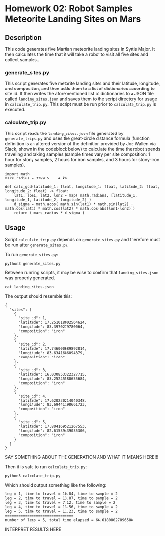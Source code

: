 # Homework 02: Robot Samples Meteorite Landing Sites on Mars

## Description
This code generates five Martian meteorite landing sites in Syrtis Major. It then calculates the time that it will take a robot to visit all five sites and collect samples..

### generate\_sites.py
This script generates five metorite landing sites and their latitude, longitude, and composition, and then adds them to a list of dictionaries according to site id. It then writes the aforementioned list of dictionaries to a JSON file called `landing_sites.json` and saves them to the script directory for usage in `calculate_trip.py`. This script must be run prior to `calculate_trip.py` is executed.

### calculate\_trip.py
This script reads the `landing_sites.json` file generated by `generate_trips.py` and uses the great-circle distance formula (function definition is an altered version of the definition provided by Joe Wallen via Slack, shown in the codeblock below) to calculate the time the robot spends traveling and taking samples (sample times vary per site composition: 1 hour for stony samples, 2 hours for iron samples, and 3 hours for stony-iron samples).

```
import math
mars_radius = 3389.5    # km

def calc_gcd(latitude_1: float, longitude_1: float, latitude_2: float, longitude_2: float) -> float:
    lat1, lon1, lat2, lon2 = map( math.radians, [latitude_1, longitude_1, latitude_2, longitude_2] )
    d_sigma = math.acos( math.sin(lat1) * math.sin(lat2) + math.cos(lat1) * math.cos(lat2) * math.cos(abs(lon1-lon2)))
    return ( mars_radius * d_sigma )
```

## Usage

Script `calculate_trip.py` depends on `generate_sites.py` and therefore must be run after `generate_sites.py`. 

To run `generate_sites.py`:

```
python3 generate_sites.py

```

Between running scripts, it may be wise to confirm that `landing_sites.json` was properly generated.

```
cat landing_sites.json
```

The output should resemble this:

```
{
  "sites": [
    {
      "site_id": 1,
      "latitude": 17.251018002564624,
      "longitude": 83.3970279780064,
      "composition": "iron"
    },
    {
      "site_id": 2,
      "latitude": 17.746000689892814,
      "longitude": 83.6341686094379,
      "composition": "iron"
    },
    {
      "site_id": 3,
      "latitude": 16.030853322327715,
      "longitude": 83.25245580655684,
      "composition": "iron"
    },
    {
      "site_id": 4,
      "latitude": 17.620230214040348,
      "longitude": 83.69441198661723,
      "composition": "iron"
    },
    {
      "site_id": 5,
      "latitude": 17.804169521267553,
      "longitude": 82.61539439035306,
      "composition": "iron"
    }
  ]
}
```

SAY SOMETHING ABOUT THE GENERATION AND WHAT IT MEANS HERE!!!


Then it is safe to run `calculate_trip.py`:

```
python3 calculate_trip.py
```

Which should output something like the following:

```
leg = 1, time to travel = 10.84, time to sample = 2
leg = 2, time to travel = 13.87, time to sample = 2
leg = 3, time to travel = 7.12, time to sample = 2
leg = 4, time to travel = 13.56, time to sample = 2
leg = 5, time to travel = 11.23, time to sample = 2
===============================
number of legs = 5, total time elapsed = 66.61808027896588
```

INTERPRET RESULTS HERE
